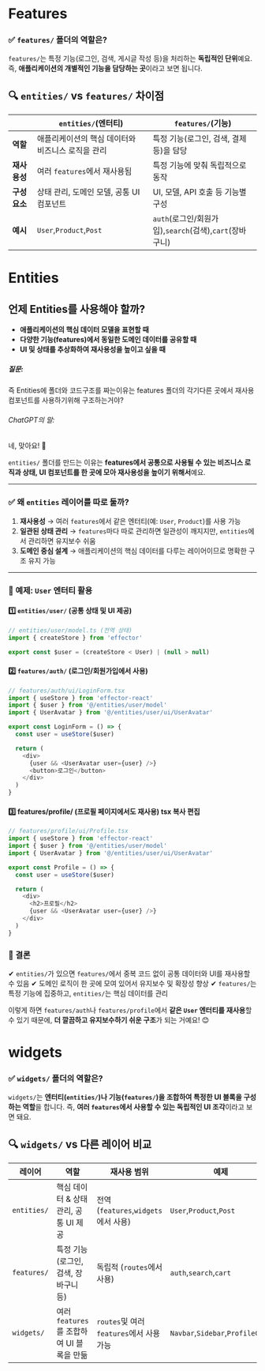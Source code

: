 # Features

### **✅ `features/` 폴더의 역할은?**

`features/`는 특정 기능(로그인, 검색, 게시글 작성 등)을 처리하는 **독립적인 단위**예요.
즉, **애플리케이션의 개별적인 기능을 담당하는 곳**이라고 보면 됩니다.

## **🔍 `entities/` vs `features/` 차이점**

|               | `entities/`(엔터티)                               | `features/`(기능)                                       |
| ------------- | ------------------------------------------------- | ------------------------------------------------------- |
| **역할**      | 애플리케이션의 핵심 데이터와 비즈니스 로직을 관리 | 특정 기능(로그인, 검색, 결제 등)을 담당                 |
| **재사용성**  | 여러 `features`에서 재사용됨                      | 특정 기능에 맞춰 독립적으로 동작                        |
| **구성 요소** | 상태 관리, 도메인 모델, 공통 UI 컴포넌트          | UI, 모델, API 호출 등 기능별 구성                       |
| **예시**      | `User`,`Product`,`Post`                           | `auth`(로그인/회원가입),`search`(검색),`cart`(장바구니) |

# Entities

## **언제 Entities를 사용해야 할까?**

- **애플리케이션의 핵심 데이터 모델을 표현할 때**
- **다양한 기능(features)에서 동일한 도메인 데이터를 공유할 때**
- **UI 및 상태를 추상화하여 재사용성을 높이고 싶을 때**

##### 질문:

즉 Entities에 폴더와 코드구조를 짜는이유는 features 폴더의 각기다른 곳에서 재사용컴포넌트를 사용하기위해 구조하는거야?

###### ChatGPT의 말:

네, 맞아요! 🎯

`entities/` 폴더를 만드는 이유는 **features에서 공통으로 사용될 수 있는 비즈니스 로직과 상태, UI 컴포넌트를 한 곳에 모아 재사용성을 높이기 위해서**예요.

---

### **✅ 왜 `entities` 레이어를 따로 둘까?**

1. **재사용성** → 여러 `features`에서 같은 엔터티(예: `User`, `Product`)를 사용 가능
2. **일관된 상태 관리** → `features`마다 따로 관리하면 일관성이 깨지지만, `entities`에서 관리하면 유지보수 쉬움
3. **도메인 중심 설계** → 애플리케이션의 핵심 데이터를 다루는 레이어이므로 명확한 구조 유지 가능

---

### **📌 예제: `User` 엔터티 활용**

#### 1️⃣ `entities/user/` (공통 상태 및 UI 제공)

```javascript
// entities/user/model.ts (전역 상태)
import { createStore } from 'effector'

export const $user = (createStore < User) | (null > null)
```

#### 2️⃣ `features/auth/` (로그인/회원가입에서 사용)

```javascript
// features/auth/ui/LoginForm.tsx
import { useStore } from 'effector-react'
import { $user } from '@/entities/user/model'
import { UserAvatar } from '@/entities/user/ui/UserAvatar'

export const LoginForm = () => {
  const user = useStore($user)

  return (
    <div>
      {user && <UserAvatar user={user} />}
      <button>로그인</button>
    </div>
  )
}
```

#### 3️⃣ features/profile/ (프로필 페이지에서도 재사용) tsx 복사 편집

```javascript
// features/profile/ui/Profile.tsx
import { useStore } from 'effector-react'
import { $user } from '@/entities/user/model'
import { UserAvatar } from '@/entities/user/ui/UserAvatar'

export const Profile = () => {
  const user = useStore($user)

  return (
    <div>
      <h2>프로필</h2>
      {user && <UserAvatar user={user} />}
    </div>
  )
}
```

### **🚀 결론**

✔ `entities/`가 있으면 `features/`에서 중복 코드 없이 공통 데이터와 UI를 재사용할 수 있음
✔ 도메인 로직이 한 곳에 모여 있어서 유지보수 및 확장성 향상
✔ `features/`는 특정 기능에 집중하고, `entities/`는 핵심 데이터를 관리

이렇게 하면 `features/auth`나 `features/profile`에서 **같은 `User` 엔터티를 재사용**할 수 있기 때문에, **더 깔끔하고 유지보수하기 쉬운 구조**가 되는 거예요! 😊

# widgets

### **✅ `widgets/` 폴더의 역할은?**

`widgets/`는 **엔터티(`entities/`)나 기능(`features/`)을 조합하여 특정한 UI 블록을 구성하는 역할**을 합니다.
즉, **여러 `features`에서 사용할 수 있는 독립적인 UI 조각**이라고 보면 돼요.

## **🔍 `widgets/` vs 다른 레이어 비교**

| 레이어      | 역할                                      | 재사용 범위                              | 예제                             |
| ----------- | ----------------------------------------- | ---------------------------------------- | -------------------------------- |
| `entities/` | 핵심 데이터 & 상태 관리, 공통 UI 제공     | 전역 (`features`,`widgets`에서 사용)     | `User`,`Product`,`Post`          |
| `features/` | 특정 기능 (로그인, 검색, 장바구니 등)     | 독립적 (`routes`에서 사용)               | `auth`,`search`,`cart`           |
| `widgets/`  | 여러 `features`를 조합하여 UI 블록을 만듦 | `routes`및 여러 `features`에서 사용 가능 | `Navbar`,`Sidebar`,`ProfileCard` |
